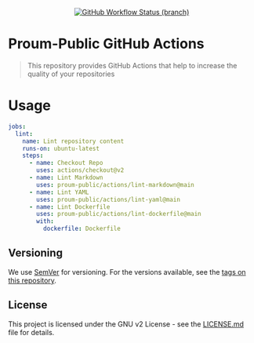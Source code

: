 <p align="center">
    <a href="https://github.com/proum-public/actions/actions"><img alt="GitHub Workflow Status (branch)" src="https://img.shields.io/github/workflow/status/proum-public/actions/Lint/main"></a>
</p>

# Proum-Public GitHub Actions
> This repository provides GitHub Actions that help to increase the quality of your repositories

# Usage

```yaml
jobs:
  lint:
    name: Lint repository content
    runs-on: ubuntu-latest
    steps:
      - name: Checkout Repo
        uses: actions/checkout@v2
      - name: Lint Markdown
        uses: proum-public/actions/lint-markdown@main
      - name: Lint YAML
        uses: proum-public/actions/lint-yaml@main
      - name: Lint Dockerfile
        uses: proum-public/actions/lint-dockerfile@main
        with:
          dockerfile: Dockerfile
```

## Versioning

We use [SemVer](http://semver.org/) for versioning. For the versions available,
see the [tags on this repository](https://github.com/your/repository/tags).

## License

This project is licensed under the GNU v2 License -
see the [LICENSE.md](LICENSE.md) file for details.